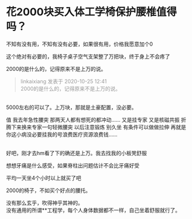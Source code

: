 # 花2000块买入体工学椅保护腰椎值得吗？


不知有没有用，不知有没有必要，如果很有用，价格我愿意加个0

这个绝对有必要的，我椅子桌子空气支架整了万把块，终于身上不会疼了

2000的是什么的，记得原来不是上万的说。

<div class="quote"><blockquote><font color="#999999">linkaixiang 发表于 2020-10-25 12:41</font><br />
<font color="#999999">2000的是什么的，记得原来不是上万的说。</font></blockquote></div><br />
5000左右的可以了。上万块，那就是土豪配置，没必要。

值 我去年急性腰突 那两天人都有想死的都冲动…… 又是挂专家 又是核磁共振 折腾下来换来专家一句轻微腰突 以后注意锻炼 别久坐 有条件可以做做拉伸 再就是你这小病没必要挂我的号浪费医疗资源浪费钱……<br />
<br />


好吧，刚才去hm看了下的确还是上万。我去找我的小板凳舒服

想想牙痛是什么感受，如果脊柱出问题估计不会比牙痛好受<img id="aimg_Q8QE2" onclick="zoom(this, this.src, 0, 0, 0)" class="zoom" src="https://cdn.jsdelivr.net/gh/hishis/forum-master/public/images/patch.gif" onmouseover="img_onmouseoverfunc(this)" onload="thumbImg(this)" border="0" alt="" />

平均一天坐4个小时以上就买了吧<img id="aimg_tH0Cy" onclick="zoom(this, this.src, 0, 0, 0)" class="zoom" src="https://cdn.jsdelivr.net/gh/hishis/forum-master/public/images/patch.gif" onmouseover="img_onmouseoverfunc(this)" onload="thumbImg(this)" border="0" alt="" />

2000的椅子，不如买个好点的腰托。

没有那么玄乎，吹得神乎其神的。<br />
没有通用的所谓**工程学，每个人身体数据都不一样，自己坐着舒服就行了。
